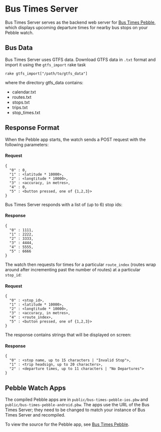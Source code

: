 # Bus Times Server

Bus Times Server serves as the backend web server for [Bus Times Pebble](https://github.com/keanulee/bus-times-pebble),
which displays upcoming departure times for nearby bus stops on your Pebble watch.

## Bus Data

Bus Times Server uses GTFS data. Download GTFS data in `.txt` format and import it using the `gtfs_import` rake task

```
rake gtfs_import["/path/to/gtfs_data"]
```

where the directory gtfs_data contains:

* calendar.txt
* routes.txt
* stops.txt
* trips.txt
* stop_times.txt

## Response Format

When the Pebble app starts, the watch sends a POST request with the following parameters:

#### Request

```
{
  "0" : 0,
  "1" : <latitude * 10000>,
  "2" : <longtitude * 10000>,
  "3" : <accuracy, in metres>,
  "4" : 0,
  "5" : <button pressed, one of {1,2,3}>
}
```

Bus Times Server responds with a list of (up to 6) stop ids:

#### Response

```
{
  "0" : 1111,
  "1" : 2222,
  "2" : 3333,
  "3" : 4444,
  "4" : 5555,
  "5" : 6666
}
```

The watch then requests for times for a particular `route_index` (routes wrap around after
incrementing past the number of routes) at a particular `stop_id`:

#### Request

```
{
  "0" : <stop_id>,
  "1" : <latitude * 10000>,
  "2" : <longtitude * 10000>,
  "3" : <accuracy, in metres>,
  "4" : <route_index>,
  "5" : <button pressed, one of {1,2,3}>
}
```

The response contains strings that will be displayed on screen:

#### Response

```
{
  "0" : <stop name, up to 15 characters | "Invalid Stop">,
  "1" : <trip headsign, up to 20 characters>,
  "2" : <departure times, up to 11 characters | "No Departures">
}
```

## Pebble Watch Apps

The compiled Pebble apps are in `public/bus-times-pebble-ios.pbw` and `public/bus-times-pebble-android.pbw`.
The apps use the URL of the Bus Times Server; they need to be changed to match your instance of Bus Times
Server and recompiled.

To view the source for the Pebble app, see [Bus Times Pebble](https://github.com/keanulee/bus-times-pebble).
